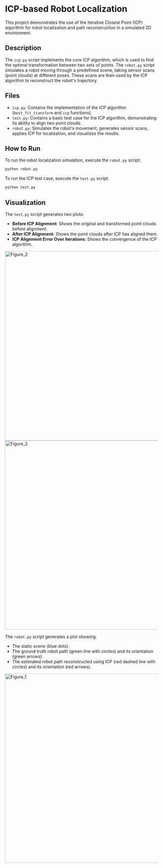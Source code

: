 # ICP-based Robot Localization

This project demonstrates the use of the Iterative Closest Point (ICP) algorithm for robot localization and path reconstruction in a simulated 2D environment.

## Description

The `icp.py` script implements the core ICP algorithm, which is used to find the optimal transformation between two sets of points. The `robot.py` script simulates a robot moving through a predefined scene, taking sensor scans (point clouds) at different poses. These scans are then used by the ICP algorithm to reconstruct the robot's trajectory.

## Files

-   `icp.py`: Contains the implementation of the ICP algorithm (`best_fit_transform` and `icp` functions).
-   `test.py`: Contains a basic test case for the ICP algorithm, demonstrating its ability to align two point clouds.
-   `robot.py`: Simulates the robot's movement, generates sensor scans, applies ICP for localization, and visualizes the results.

## How to Run

To run the robot localization simulation, execute the `robot.py` script:

```bash
python robot.py
```

To run the ICP test case, execute the `test.py` script:

```bash
python test.py
```

## Visualization

The `test.py` script generates two plots:

-   **Before ICP Alignment**: Shows the original and transformed point clouds before alignment.
-   **After ICP Alignment**: Shows the point clouds after ICP has aligned them.
-   **ICP Alignment Error Over Iterations**: Shows the convergence of the ICP algorithm.
<img width="946" height="623" alt="Figure_2" src="https://github.com/user-attachments/assets/632ac520-f309-475f-8910-293ff6feeca7" />
<img width="946" height="623" alt="Figure_3" src="https://github.com/user-attachments/assets/a0f74152-192c-47d1-b931-7ee5ef6543fc" />


The `robot.py` script generates a plot showing:

-   The static scene (blue dots).
-   The ground truth robot path (green line with circles) and its orientation (green arrows).
-   The estimated robot path reconstructed using ICP (red dashed line with circles) and its orientation (red arrows).
<img width="946" height="623" alt="Figure_1" src="https://github.com/user-attachments/assets/0be72b9f-0333-4e53-8669-afba5113d75c" />

